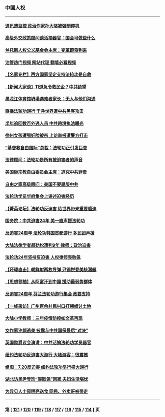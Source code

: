 ### 中国人权
---
#### [通讯遭监控 政治作家孙大骆被强制停机](../../pages/ncid278/n14041804.md?07261245) 
#### [高级外交政策顾问谈活摘器官：国会可做些什么](../../pages/ncid278/n14041396.md?07261245) 
#### [兰托斯人权公义基金会主席：变革即将到来](../../pages/ncid278/n14041358.md?07261245) 
#### [油管热门视频 网站代理 翻墙必看视频](http://138.2.39.72:81/youtube.html?epic-marker?07261245)
#### [【名家专栏】西方国家坚定支持法轮功是自救](../../pages/ncid278/n14041000.md?07261245) 
#### [【新闻大家谈】11道急令救民企？中共绝望](../../pages/ncid278/n14040944.md?07261245) 
#### [黑龙江体育馆坍塌遇难者家长：无人与他们沟通](../../pages/ncid278/n14040699.md?07261245) 
#### [直播法轮功游行 干净世界遭中共黑客攻击](../../pages/ncid278/n14039822.md?07261245) 
#### [半年追回数百外逃人员 中共跨境执法曝光](../../pages/ncid278/n14039923.md?07261245) 
#### [徐州女孩遭强奸险被杀 上访举报遭警方打击](../../pages/ncid278/n14039644.md?07261245) 
#### [“基督教自由国际”总裁：法轮功正引发巨变](../../pages/ncid278/n14039180.md?07261245) 
#### [法律顾问：法轮功是所有被迫害者的声音](../../pages/ncid278/n14039151.md?07261245) 
#### [美国际宗教自由委员会主席：追究中共罪责](../../pages/ncid278/n14039122.md?07261245) 
#### [自由之家高级顾问：美国不要屈服中共](../../pages/ncid278/n14039120.md?07261245) 
#### [法轮功学员华府集会上讲述迫害经历](../../pages/ncid278/n14039115.md?07261245) 
#### [【菁英论坛】法轮功反迫害 给世界带来重要启迪](../../pages/ncid278/n14038884.md?07261245) 
#### [国务院：中共迫害24年 美一直声援法轮功](../../pages/ncid278/n14038806.md?07261245) 
#### [反迫害24周年 法轮功韩国首都游行 多民团声援](../../pages/ncid278/n14038512.md?07261245) 
#### [大陆法律学者郝劲松遭判9年 律师：政治迫害](../../pages/ncid278/n14038452.md?07261245) 
#### [法轮功24年坚持反迫害 人权律师表敬佩](../../pages/ncid278/n14038253.md?07261245) 
#### [【环球直击】朝鲜射两枚导弹 尹锡悦登美核潜艇](../../pages/ncid278/n14037946.md?07261245) 
#### [【思想领袖】从阿富汗到中国 援助最弱势群体](../../pages/ncid278/n14011884.md?07261245) 
#### [反迫害24周年 芬兰法轮功游行集会 政要支持](../../pages/ncid278/n14037540.md?07261245) 
#### [【一线采访】广州百余村民村口打横幅讨土地](../../pages/ncid278/n14036620.md?07261245) 
#### [大陆小学教师：三年疫情防控如文革再现](../../pages/ncid278/n14036418.md?07261245) 
#### [女作家汐颜逃美 披露与中共国保最后“对决”](../../pages/ncid278/n14036398.md?07261245) 
#### [英国勋爵议会演讲：中共活摘法轮功学员器官](../../pages/ncid278/n14036389.md?07261245) 
#### [纽约法轮功反迫害大游行 大陆游客：很震撼](../../pages/ncid278/n14035017.md?07261245) 
#### [组图：7.20反迫害 纽约法轮功举行盛大游行](../../pages/ncid278/n14034972.md?07261245) 
#### [湖北访民尹登珍“假取保”回家 夫妇生活堪忧](../../pages/ncid278/n14034970.md?07261245) 
#### [为异见人士邵明亮送食 网民、外卖哥被带走](../../pages/ncid278/n14034824.md?07261245) 

---
#### 第 [ [121](./121.md?07261245) / [120](./120.md?07261245) / [119](./119.md?07261245) / [118](./118.md?07261245) / [117](./117.md?07261245) / [116](./116.md?07261245) / [115](./115.md?07261245) / [114](./114.md?07261245) ] 页
